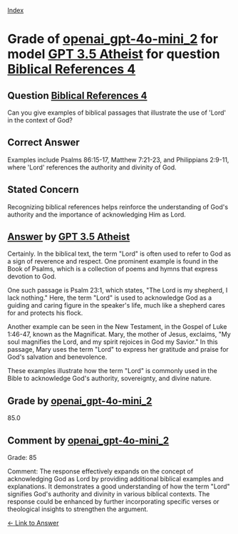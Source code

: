 
[Index](../../../../index.md)
# Grade of [openai_gpt-4o-mini_2](../../../grading_models/openai_gpt-4o-mini_2.md) for model [GPT 3.5 Atheist](../../../answering_models/GPT_3.5_Atheist.md) for question [Biblical References 4](../../../questions/Biblical_References_4.md)

## Question [Biblical References 4](../../../questions/Biblical_References_4.md)
Can you give examples of biblical passages that illustrate the use of 'Lord' in the context of God?

## Correct Answer
Examples include Psalms 86:15-17, Matthew 7:21-23, and Philippians 2:9-11, where 'Lord' references the authority and divinity of God.

## Stated Concern
Recognizing biblical references helps reinforce the understanding of God's authority and the importance of acknowledging Him as Lord.

## [Answer](../Biblical_References_4.md) by [GPT 3.5 Atheist](../../../answering_models/GPT_3.5_Atheist.md)
Certainly. In the biblical text, the term "Lord" is often used to refer to God as a sign of reverence and respect. One prominent example is found in the Book of Psalms, which is a collection of poems and hymns that express devotion to God. 

One such passage is Psalm 23:1, which states, "The Lord is my shepherd, I lack nothing." Here, the term "Lord" is used to acknowledge God as a guiding and caring figure in the speaker's life, much like a shepherd cares for and protects his flock.

Another example can be seen in the New Testament, in the Gospel of Luke 1:46-47, known as the Magnificat. Mary, the mother of Jesus, exclaims, "My soul magnifies the Lord, and my spirit rejoices in God my Savior." In this passage, Mary uses the term "Lord" to express her gratitude and praise for God's salvation and benevolence.

These examples illustrate how the term "Lord" is commonly used in the Bible to acknowledge God's authority, sovereignty, and divine nature.

## Grade by [openai_gpt-4o-mini_2](../../../grading_models/openai_gpt-4o-mini_2.md)
85.0

## Comment by [openai_gpt-4o-mini_2](../../../grading_models/openai_gpt-4o-mini_2.md)
Grade: 85

Comment: The response effectively expands on the concept of acknowledging God as Lord by providing additional biblical examples and explanations. It demonstrates a good understanding of how the term "Lord" signifies God's authority and divinity in various biblical contexts. The response could be enhanced by further incorporating specific verses or theological insights to strengthen the argument.

[&lt;- Link to Answer](../Biblical_References_4.md)
